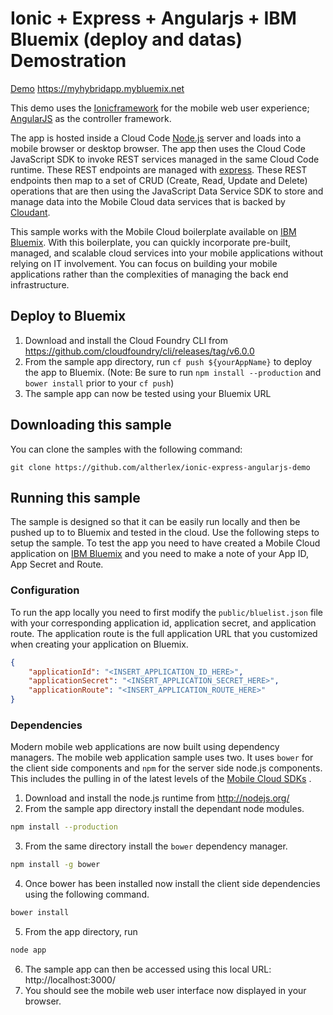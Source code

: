 Ionic + Express + Angularjs + IBM Bluemix (deploy and datas) Demostration
===

[Demo](https://myhybridapp.mybluemix.net) https://myhybridapp.mybluemix.net

This demo uses the [Ionicframework](https://ionicframework.com) for the mobile web user experience;
[AngularJS](https://angularjs.org/) as the controller framework. 

The app is hosted inside a Cloud Code [Node.js](https://nodejs.org/) server and loads into a mobile browser or desktop browser. The app then uses the Cloud Code JavaScript SDK to invoke REST services managed in the same Cloud Code runtime. These REST endpoints are managed with [express](http://expressjs.com/). These REST endpoints then map to a set of CRUD (Create, Read, Update and Delete) operations that are then using the JavaScript Data Service SDK to store and manage data into the Mobile Cloud data services that is backed by [Cloudant](https://cloudant.com/).

This sample works with the Mobile Cloud boilerplate available on [IBM Bluemix](https://www.ng.bluemix.net).  With this boilerplate, you can quickly incorporate pre-built, managed, and scalable cloud services into your mobile applications without relying on IT involvement. You can focus on building your mobile applications rather than the complexities of managing the back end infrastructure.

Deploy to Bluemix
---

1. Download and install the Cloud Foundry CLI from https://github.com/cloudfoundry/cli/releases/tag/v6.0.0
2. From the sample app directory, run ```cf push ${yourAppName}``` to deploy the app to Bluemix. (Note: Be sure to run ```npm install --production``` and ```bower install``` prior to your ```cf push```)
3. The sample app can now be tested using your Bluemix URL
    

Downloading this sample
---

You can clone the samples with the following command:

    git clone https://github.com/altherlex/ionic-express-angularjs-demo
	

Running this sample
---
The sample is designed so that it can be easily run locally and then be pushed up to to Bluemix and tested in the cloud. Use the following steps to setup the sample. To test the app you need to have created a Mobile Cloud application on [IBM Bluemix](http://bluemix.net) and you need to make a note of your App ID, App Secret and Route.

### Configuration

To run the app locally you need to first modify the ```public/bluelist.json``` file with your corresponding application id, application secret, and application route. The application route is the full application URL that you customized when creating your application on Bluemix.

```json
{
	"applicationId": "<INSERT_APPLICATION_ID_HERE>",
	"applicationSecret": "<INSERT_APPLICATION_SECRET_HERE>",
    "applicationRoute": "<INSERT_APPLICATION_ROUTE_HERE>"
}

```

### Dependencies
Modern mobile web applications are now built using dependency managers. The mobile web application sample uses two. It uses ```bower``` for the client side components and ```npm``` for the server side node.js components. This includes the pulling in of the latest levels of the [Mobile Cloud SDKs](https://hub.jazz.net/user/mobilec) .

1. Download and install the node.js runtime from http://nodejs.org/
2. From the sample app directory install the dependant node modules.
```bash
npm install --production
```
3. From the same directory install the ```bower``` dependency manager.
```bash
npm install -g bower
```
4. Once bower has been installed now install the client side dependencies using the following command.
```bash
bower install
```
5. From the app directory, run
```bash
node app
```
6. The sample app can then be accessed using this local URL: http://localhost:3000/
7. You should see the mobile web user interface now displayed in your browser.



